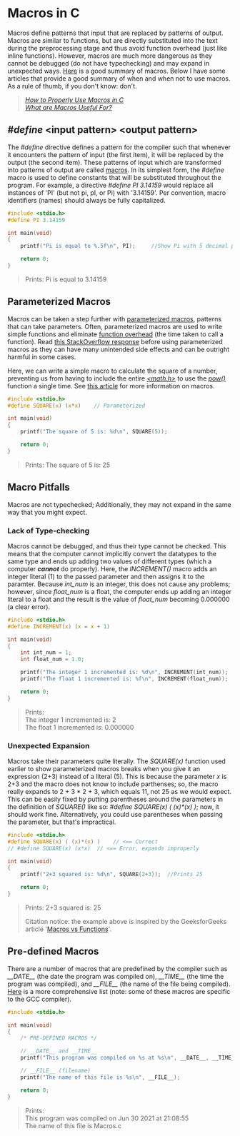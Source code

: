 # Macros in C
Macros define patterns that input that are replaced by patterns of output. Macros are similar to functions, but are directly substituted into the text during the 
preprocessing stage and thus avoid function overhead (just like inline functions). However, macros are much more dangerous as they cannot be debugged (do not have
typechecking) and may expand in unexpected ways. [Here](https://programmersought.com/article/98051903921/) is a good summary of macros. Below I have some articles 
that provide a good summary of when and when not to use macros. As a rule of thumb, if you don't know: don't.
> [_How to Properly Use Macros in C_](https://pmihaylov.com/macros-in-c/) <br />
> [_What are Macros Useful For?_](https://stackoverflow.com/questions/653839/what-are-c-macros-useful-for) <br />

## _#define_ \<input pattern\> \<output pattern\>
The _#define_ directive defines a pattern for the compiler such that whenever it encounters the pattern of input (the first item), it will be replaced by the output 
(the second item). These patterns of input which are transformed into patterns of output are called [macros](https://en.wikipedia.org/wiki/Macro_(computer_science)). 
In its simplest form, the _#define_ macro is used to define constants that will be substituted throughout the program. For example, a directive
_#define PI 3.14159_ would replace all instances of 'PI' (but not pi, pI, or Pi) with '3.14159'. Per convention, macro identifiers (names) should always be fully 
capitalized.
```C
#include <stdio.h>
#define PI 3.14159

int main(void)
{
    printf("Pi is equal to %.5f\n", PI);     //Show Pi with 5 decimal places (%.5f)

    return 0;
}
```
> Prints: Pi is equal to 3.14159

## Parameterized Macros
Macros can be taken a step further with [parameterized macros](https://en.wikipedia.org/wiki/Macro_(computer_science)#Parameterized_macro), patterns that can take parameters.
Often, parameterized macros are used to write simple functions and eliminate [function overhead](https://stackoverflow.com/questions/31779335/why-is-there-overhead-when-calling-functions) (the time taken to call a function). Read [this StackOverflow response](https://stackoverflow.com/questions/14041453/why-are-preprocessor-macros-evil-and-what-are-the-alternatives) before using parameterized macros as they can have many unintended side effects and can be outright harmful in some cases. <br />

Here, we can write a simple macro to calculate the square of a number, preventing us from having to include the entire [_\<math.h\>_](https://www.tutorialspoint.com/c_standard_library/math_h.htm) to use the [_pow()_](https://www.tutorialspoint.com/c_standard_library/c_function_pow.htm) function a single
time. See [this article](https://www.tutorialspoint.com/cprogramming/c_preprocessors.htm) for more information on macros.
```C
#include <stdio.h>
#define SQUARE(x) (x*x)    // Parameterized 

int main(void)
{
    printf("The square of 5 is: %d\n", SQUARE(5));

    return 0;
}
```
> Prints: The square of 5 is: 25

## Macro Pitfalls
Macros are not typechecked; Additionally, they may not expand in the same way that you might expect.

### Lack of Type-checking
Macros cannot be debugged, and thus their type cannot be checked. This means that the computer cannot implicitly convert the datatypes to the same type and ends up adding 
two values of different types (which a computer **_cannot_** do properly). Here, the _INCREMENT()_ macro adds an integer literal (1) to the passed parameter and then assigns
it to the paramter. Because _int\_num_ is an integer, this does not cause any problems; however, since _float\_num_ is a float, the computer ends up adding an integer literal
to a float and the result is the value of _float\_num_ becoming 0.000000 (a clear error).
```C
#include <stdio.h>
#define INCREMENT(x) (x = x + 1)

int main(void)
{
    int int_num = 1;
    int float_num = 1.0;

    printf("The integer 1 incremented is: %d\n", INCREMENT(int_num));
    printf("The float 1 incremented is: %f\n", INCREMENT(float_num));  

    return 0;
}
```
> Prints: <br />
> The integer 1 incremented is: 2 <br />
> The float 1 incremented is: 0.000000 <br />

### Unexpected Expansion
Macros take their parameters quite literally. The _SQUARE(x)_ function used earlier to show parameterized macros breaks when you give it an expression (2+3) instead of a 
literal (5). This is because the parameter _x_  is 2+3 and the macro does not know to include parthenses; so, the macro really expands to 2 + 3 * 2 + 3, which
equals 11, not 25 as we would expect. This can be easily fixed by putting parentheses around the parameters in the definition of _SQUARE()_ like so:
_#define SQUARE(x) ( (x)\*(x) )_; now, it should work fine. Alternatively, you could use parentheses when passing the parameter, but that's impractical.
```C
#include <stdio.h>
#define SQUARE(x) ( (x)*(x) )    // <== Correct
// #define SQUARE(x) (x*x)  // <== Error, expands improperly

int main(void)
{
    printf("2+3 squared is: %d\n", SQUARE(2+3));  //Prints 25

    return 0;
}
```
> Prints: 2+3 squared is: 25 <br />
> 
> Citation notice: the example above is inspired by the GeeksforGeeks article '[Macros vs Functions](https://www.geeksforgeeks.org/macros-vs-functions/)'. <br />

## Pre-defined Macros 
There are a number of macros that are predefined by the compiler such as _\_\_DATE\_\__ (the date the program was compiled on), _\_\_TIME\_\__ (the time the program was compiled), and _\_\_FILE\_\__ (the name of the file being compiled). [Here](https://gcc.gnu.org/onlinedocs/cpp/Predefined-Macros.html) is a more comprehensive list (note:
some of these macros are specific to the GCC compiler).
```C
#include <stdio.h>

int main(void)
{
    /* PRE-DEFINED MACROS */

    // __DATE__ and __TIME__
    printf("This program was compiled on %s at %s\n", __DATE__, __TIME__);

    // __FILE__ (filename)
    printf("The name of this file is %s\n", __FILE__);

    return 0;
}
```
> Prints: <br />
> This program was compiled on Jun 30 2021 at 21:08:55 <br />
> The name of this file is Macros.c <br />
